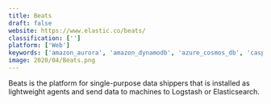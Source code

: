 ```yaml
---
title: Beats
draft: false 
website: https://www.elastic.co/beats/
classification: ['']
platform: ['Web']
keywords: ['amazon_aurora', 'amazon_dynamodb', 'azure_cosmos_db', 'caspio', 'compose', 'crowd_connected', 'drmetrix', 'google_cloud_spanner', 'hull', 'ibm_compose_for_rethinkdb', 'ibm_compose_for_scylladb', 'mongodb_atlas', 'nagios_xi', 'ninox', 'oracle_database_cloud_service', 'prtg', 'price2spy', 'riemann', 'robo_3t', 'sap_hana', 'simpledb', 'zoho_creator']
image: 2020/04/Beats.png
---
```

Beats is the platform for single-purpose data shippers that is installed as lightweight agents and send data to machines to Logstash or Elasticsearch.